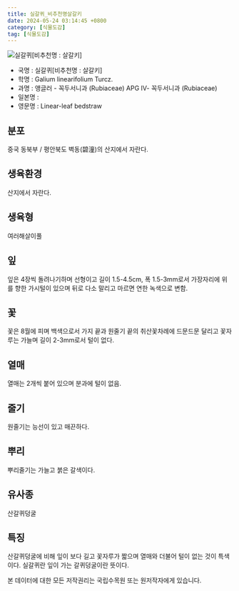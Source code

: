 ```yaml
---
title: 실갈퀴_비추천명살갈키
date: 2024-05-24 03:14:45 +0800
category: [식물도감]
tag: [식물도감]
---
```




![실갈퀴[비추천명 : 살갈키]](/fileUpload/plants/basic/Rubiaceae/Galium/18044/18044_1_th2.jpg)
- 국명 : 실갈퀴[비추천명 : 살갈키]
- 학명 : Galium linearifolium Turcz.
- 과명 : 앵글러 - 꼭두서니과 (Rubiaceae) APG Ⅳ- 꼭두서니과 (Rubiaceae)
- 일본명 : 
- 영문명 : Linear-leaf bedstraw


## 분포
중국 동북부 / 평안북도 벽동(碧潼)의 산지에서 자란다.
## 생육환경
산지에서 자란다.
## 생육형
여러해살이풀
## 잎
잎은 4장씩 돌려나기하며 선형이고 길이 1.5-4.5cm, 폭 1.5-3mm로서 가장자리에 위를 향한 가시털이 있으며 뒤로 다소 말리고 마르면 연한 녹색으로 변함.
## 꽃
꽃은 8월에 피며 백색으로서 가지 끝과 원줄기 끝의 취산꽃차례에 드문드문 달리고 꽃자루는 가늘며 길이 2-3mm로서 털이 없다.
## 열매
열매는 2개씩 붙어 있으며 분과에 털이 없음.
## 줄기
원줄기는 능선이 있고 매끈하다.
## 뿌리
뿌리줄기는 가늘고 붉은 갈색이다. 
## 유사종
산갈퀴덩굴
## 특징
산갈퀴덩굴에 비해 잎이 보다 길고 꽃자루가 짧으며 열매와 더불어 털이 없는 것이 특색이다. 실갈퀴란 잎이 가는 갈퀴덩굴이란 뜻이다.






본 데이터에 대한 모든 저작권리는 국립수목원 또는 원저작자에게 있습니다.
